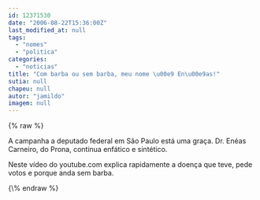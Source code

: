 ```yaml
---
id: 12371530
date: "2006-08-22T15:36:00Z"
last_modified_at: null
tags:
  - "nomes"
  - "politica"
categories:
  - "noticias"
title: "Com barba ou sem barba, meu nome \u00e9 En\u00e9as!"
sutia: null
chapeu: null
autor: "jamildo"
imagem: null
---
```

{\% raw %}
<p>A campanha a deputado federal em S&atilde;o Paulo est&aacute; uma gra&ccedil;a. Dr. En&eacute;as Carneiro, do Prona, continua enf&aacute;tico e sint&eacute;tico.</p>
<p>Neste v&iacute;deo do youtube.com explica rapidamente a doen&ccedil;a que teve, pede votos e porque anda sem barba.</p>
{\% endraw %}